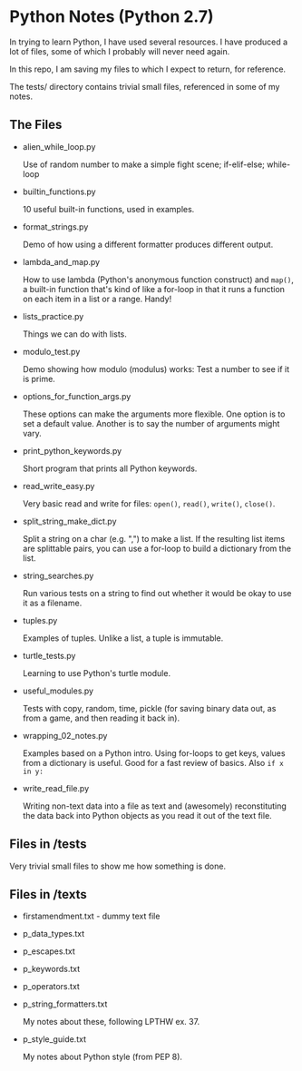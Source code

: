 Python Notes (Python 2.7)
=========================

In trying to learn Python, I have used several resources. I have produced a lot of files, some of which I probably will never need again.

In this repo, I am saving my files to which I expect to return, for reference.

The tests/ directory contains trivial small files, referenced in some of my notes.

## The Files

* alien_while_loop.py

  Use of random number to make a simple fight scene; if-elif-else; while-loop

* builtin_functions.py

  10 useful built-in functions, used in examples.

* format_strings.py

  Demo of how using a different formatter produces different output.

* lambda_and_map.py

  How to use lambda (Python's anonymous function construct) and `map()`, a built-in function that's kind of like a for-loop in that it runs a function on each item in a list or a range. Handy!

* lists_practice.py

  Things we can do with lists.

* modulo_test.py

  Demo showing how modulo (modulus) works: Test a number to see if it is prime.

* options_for_function_args.py

  These options can make the arguments more flexible. One option is to set a default value. Another is to say the number of arguments might vary.

* print_python_keywords.py

  Short program that prints all Python keywords.

* read_write_easy.py

  Very basic read and write for files: `open()`, `read()`, `write()`, `close()`.

* split_string_make_dict.py

  Split a string on a char (e.g. ",") to make a list. If the resulting list
  items are splittable pairs, you can use a for-loop to build a dictionary
  from the list.

* string_searches.py

  Run various tests on a string to find out whether it would be okay
  to use it as a filename.

* tuples.py

  Examples of tuples. Unlike a list, a tuple is immutable.

* turtle_tests.py

  Learning to use Python's turtle module.

* useful_modules.py

  Tests with copy, random, time, pickle (for saving binary data out, as from a game, and then reading it back in).

* wrapping_02_notes.py

  Examples based on a Python intro. Using for-loops to get keys, values from a dictionary is useful. Good for a fast review of basics. Also `if x in y:`

* write_read_file.py

  Writing non-text data into a file as text and (awesomely) reconstituting
  the data back into Python objects as you read it out of the text file.

## Files in /tests

Very trivial small files to show me how something is done.

## Files in /texts

* firstamendment.txt - dummy text file

* p_data_types.txt
* p_escapes.txt
* p_keywords.txt
* p_operators.txt
* p_string_formatters.txt


  My notes about these, following LPTHW ex. 37.

* p_style_guide.txt


  My notes about Python style (from PEP 8).
